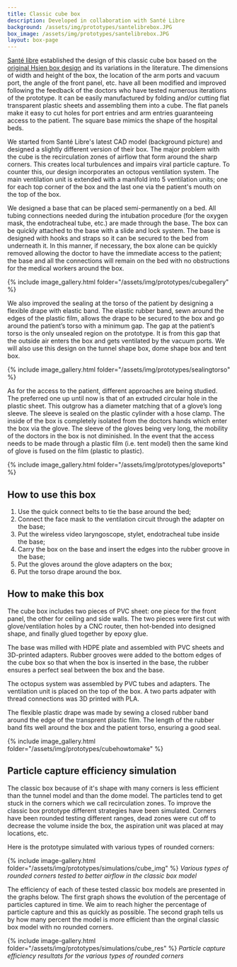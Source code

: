 ```yaml
---
title: Classic cube box
description: Developed in collaboration with Santé Libre
background: /assets/img/prototypes/santelibrebox.JPG
box_image: /assets/img/prototypes/santelibrebox.JPG
layout: box-page
---
```


[Santé libre](https://santelibre.ca/en_CA/) established the design of this classic cube box based on the [original Hsien box design](https://paretoux.github.io/boxes/2020-03-22-HsienBox.html) and its variations in the literature. The dimensions of width and height of the box, the location of the arm ports and vacuum port, the angle of the front panel, etc. have all been modified and improved following the feedback of the doctors who have tested numerous iterations of the prototype. It can be easily manufactured by folding and/or cutting flat transparent plastic sheets and assembling them into a cube. The flat panels make it easy to cut holes for port entries and arm entries guaranteeing access to the patient. The square base mimics the shape of the hospital beds. 

We started from Santé Libre's latest CAD model (background picture) and designed a slightly different version of their box. The major problem with the cube is the recirculation zones of airflow that form around the sharp corners. This creates local turbulences and impairs viral particle capture. To counter this, our design incorporates an octopus ventilation system. The main ventilation unit is extended with a manifold into 5 ventilation units; one for each top corner of the box and the last one via the patient's mouth on the top of the box. 

We designed a base that can be placed semi-permanently on a bed. All tubing connections needed during the intubation procedure (for the oxygen mask, the endotracheal tube, etc.) are made through the base. The box can be quickly attached to the base with a slide and lock system. The base is designed with hooks and straps so it can be secured to the bed from underneath it. In this manner,  if necessary, the box alone can be quickly removed allowing the doctor to have the immediate access to the patient; the base and all the connections will remain on the bed with no obstructions for the medical workers around the box. 

{% include image_gallery.html folder="/assets/img/prototypes/cubegallery" %}

We also improved the sealing at the torso of the patient by designing a flexible drape with elastic band. The elastic rubber band, sewn around the edges of the plastic film, allows the drape to be secured to the box and go around the patient’s torso with a minimum gap. The gap at the patient’s torso is the only unsealed region on the prototype. It is from this gap that the outside air enters the box and gets ventilated by the vacuum ports. We will also use this design on the tunnel shape box, dome shape box and tent box.

{% include image_gallery.html folder="/assets/img/prototypes/sealingtorso" %}

As for the access to the patient, different approaches are being studied. The preferred one up until now is that of an extruded circular hole in the plastic sheet. This outgrow has a diameter matching that of a glove’s long sleeve. The sleeve is sealed on the plastic cylinder with a hose clamp. The inside of the box is completely isolated from the doctors hands which enter the box via the glove. The sleeve of the gloves being very long, the mobility of the doctors in the box is not diminished. In the event that the access needs to be made through a plastic film (i.e. tent model) then the same kind of glove is fused on the film (plastic to plastic). 

{% include image_gallery.html folder="/assets/img/prototypes/gloveports" %}

## How to use this box

1. Use the quick connect belts to tie the base around the bed;
2. Connect the face mask to the ventilation circuit through the adapter on the base;
3. Put the wireless video laryngoscope, stylet, endotracheal tube inside the base;
4. Carry the box on the base and insert the edges into the rubber groove in the base;
5. Put the gloves around the glove adapters on the box;
6. Put the torso drape around the box.

## How to make this box

The cube box includes two pieces of PVC sheet: one piece for the front panel, the other for ceiling and side walls. The two pieces were first cut with glove/ventilation holes by a CNC router, then hot-bended into designed shape, and finally glued together by epoxy glue.

The base was milled with HDPE plate and assembled with PVC sheets and 3D-printed adapters. Rubber grooves were added to the bottom edges of the cube box so that when the box is inserted in the base, the rubber ensures a perfect seal between the box and the base.

The octopus system was assembled by PVC tubes and adapters. The ventilation unit is placed on the top of the box. A two parts adpater with thread connections was 3D printed with PLA. 

The flexible plastic drape was made by sewing a closed rubber band around the edge of the transprent plastic film. The length of the rubber band fits well around the box and the patient torso, ensuring a good seal.

{% include image_gallery.html folder="/assets/img/prototypes/cubehowtomake" %}

## Particle capture efficiency simulation

The classic box because of it's shape with many corners is less efficient than the tunnel model and than the dome model. The particles tend to get stuck in the corners which we call recirculation zones. To improve the classic box prototype different strategies have been simulated. Corners have been rounded testing different ranges, dead zones were cut off to decrease the volume inside the box, the aspiration unit was placed at may locations, etc. 

Here is the prototype simulated with various types of rounded corners:

{% include image-gallery.html folder="/assets/img/prototypes/simulations/cube_img" %}
_Various types of rounded corners tested to better airflow in the classic box model_

The efficiency of each of these tested classic box models are presented in the graphs below. The first graph shows the evolution of the percentage of particles captured in time. We aim to reach higher the percentage of particle capture and this as quickly as possible. The second graph tells us by how many percent the model is more efficient than the orginal classic box model with no rounded corners.

{% include image-gallery.html folder="/assets/img/prototypes/simulations/cube_res" %}
_Particle capture efficiency resultats for the various types of rounded corners_